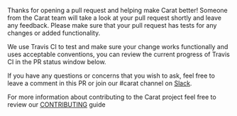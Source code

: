 Thanks for opening a pull request and helping make Carat better! Someone from the Carat team will take a look at your pull request shortly and leave any feedback. Please make sure that your pull request has tests for any changes or added functionality.

We use Travis CI to test and make sure your change works functionally and uses acceptable conventions, you can review the current progress of Travis CI in the PR status window below.

If you have any questions or concerns that you wish to ask, feel free to leave a comment in this PR or join our #carat channel on [Slack](http://slack.carat.io/).

For more information about contributing to the Carat project feel free to review our [CONTRIBUTING](https://github.com/caratrb/carat/blob/master/CONTRIBUTING.md) guide
